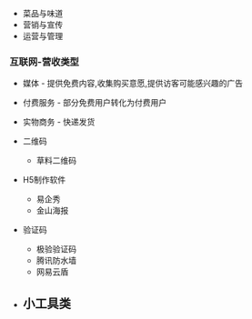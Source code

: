 - 菜品与味道
- 营销与宣传
- 运营与管理

### 互联网-营收类型
- 媒体 - 提供免费内容,收集购买意愿,提供访客可能感兴趣的广告
- 付费服务 - 部分免费用户转化为付费用户
- 实物商务 - 快递发货

- 二维码
  - 草料二维码
- H5制作软件
  - 易企秀
  - 金山海报
- 验证码
  - 极验验证码
  - 腾讯防水墙
  - 网易云盾
- 小工具类
  -
